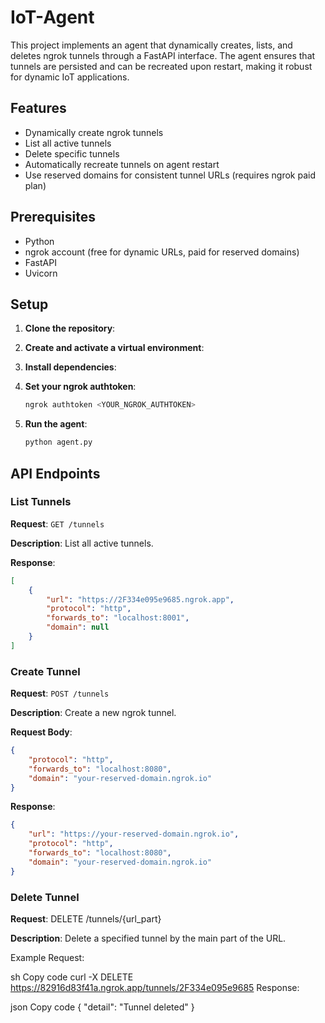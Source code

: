 # IoT-Agent

This project implements an agent that dynamically creates, lists, and deletes ngrok tunnels through a FastAPI interface. The agent ensures that tunnels are persisted and can be recreated upon restart, making it robust for dynamic IoT applications.

## Features

- Dynamically create ngrok tunnels
- List all active tunnels
- Delete specific tunnels
- Automatically recreate tunnels on agent restart
- Use reserved domains for consistent tunnel URLs (requires ngrok paid plan)

## Prerequisites

- Python
- ngrok account (free for dynamic URLs, paid for reserved domains)
- FastAPI
- Uvicorn

## Setup

1. **Clone the repository**:

2. **Create and activate a virtual environment**:

3. **Install dependencies**:

4. **Set your ngrok authtoken**:
    ```sh
    ngrok authtoken <YOUR_NGROK_AUTHTOKEN>
    ```

5. **Run the agent**:
    ```sh
    python agent.py
    ```

## API Endpoints

### List Tunnels

**Request**: `GET /tunnels`

**Description**: List all active tunnels.

**Response**:
```json
[
    {
        "url": "https://2F334e095e9685.ngrok.app",
        "protocol": "http",
        "forwards_to": "localhost:8001",
        "domain": null
    }
]
```

### Create Tunnel
**Request**: `POST /tunnels`

**Description**: Create a new ngrok tunnel.

**Request Body**:

```json
{
    "protocol": "http",
    "forwards_to": "localhost:8080",
    "domain": "your-reserved-domain.ngrok.io" 
}
```

**Response**:

```json
{
    "url": "https://your-reserved-domain.ngrok.io",
    "protocol": "http",
    "forwards_to": "localhost:8080",
    "domain": "your-reserved-domain.ngrok.io"
}
```
### Delete Tunnel

**Request**: DELETE /tunnels/{url_part}

**Description**: Delete a specified tunnel by the main part of the URL.

Example Request:

sh
Copy code
curl -X DELETE https://82916d83f41a.ngrok.app/tunnels/2F334e095e9685
Response:

json
Copy code
{
    "detail": "Tunnel deleted"
}
